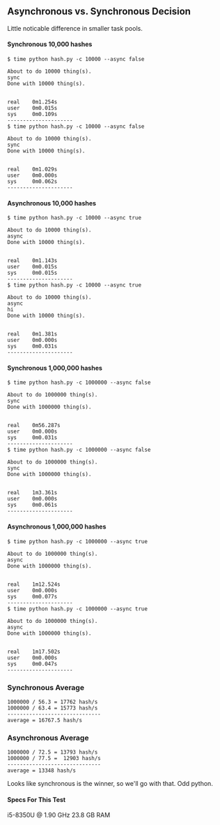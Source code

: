## Asynchronous vs. Synchronous Decision

Little noticable difference in smaller task pools.

#### Synchronous 10,000 hashes
```
$ time python hash.py -c 10000 --async false

About to do 10000 thing(s).
sync
Done with 10000 thing(s).


real    0m1.254s
user    0m0.015s
sys     0m0.109s
---------------------
$ time python hash.py -c 10000 --async false

About to do 10000 thing(s).
sync
Done with 10000 thing(s).
 
 
real    0m1.029s
user    0m0.000s
sys     0m0.062s
---------------------
```

#### Asynchronous 10,000 hashes

```
$ time python hash.py -c 10000 --async true

About to do 10000 thing(s).
async
Done with 10000 thing(s).


real    0m1.143s
user    0m0.015s
sys     0m0.015s
---------------------
$ time python hash.py -c 10000 --async true

About to do 10000 thing(s).
async
hi
Done with 10000 thing(s).


real    0m1.381s
user    0m0.000s
sys     0m0.031s
---------------------
```

#### Synchronous 1,000,000 hashes
```
$ time python hash.py -c 1000000 --async false

About to do 1000000 thing(s).
sync
Done with 1000000 thing(s).


real    0m56.287s
user    0m0.000s
sys     0m0.031s
---------------------
$ time python hash.py -c 1000000 --async false

About to do 1000000 thing(s).
sync
Done with 1000000 thing(s).


real    1m3.361s
user    0m0.000s
sys     0m0.061s
---------------------
```

#### Asynchronous 1,000,000 hashes
```
$ time python hash.py -c 1000000 --async true

About to do 1000000 thing(s).
async
Done with 1000000 thing(s).


real    1m12.524s
user    0m0.000s
sys     0m0.077s
---------------------
$ time python hash.py -c 1000000 --async true

About to do 1000000 thing(s).
async
Done with 1000000 thing(s).


real    1m17.502s
user    0m0.000s
sys     0m0.047s
---------------------
```


### Synchronous Average

```
1000000 / 56.3 = 17762 hash/s
1000000 / 63.4 = 15773 hash/s
------------------------------
average = 16767.5 hash/s
```

### Asynchronous Average

```
1000000 / 72.5 = 13793 hash/s
1000000 / 77.5 =  12903 hash/s
------------------------------
average = 13348 hash/s
```

Looks like synchronous is the winner, so we'll go with that. Odd python.

#### Specs For This Test

i5-8350U @ 1.90 GHz
23.8 GB RAM